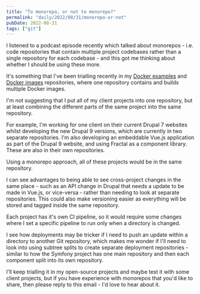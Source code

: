 ```yaml
---
title: "To monorepo, or not to monorepo?"
permalink: "daily/2022/08/31/monorepo-or-not"
pubDate: 2022-08-31
tags: ["git"]
---
```


I listened to a podcast episode recently which talked about monorepos - i.e. code repositories that contain multiple project codebases rather than a single repository for each codebase - and this got me thinking about whether I should be using these more.

It's something that I've been trialling recently in my [Docker examples](https://github.com/opdavies/docker-examples) and [Docker images](https://github.com/OliverDaviesLtd/docker-images) repositories, where one repository contains and builds multiple Docker images.

I'm not suggesting that I put all of my client projects into one repository, but at least combining the different parts of the same project into the same repository.

For example, I'm working for one client on their current Drupal 7 websites whilst developing the new Drupal 9 versions, which are currently in two separate repositories. I'm also developing an embeddable Vue.js application as part of the Drupal 9 website, and using Fractal as a component library. These are also in their own repositories.

Using a monorepo approach, all of these projects would be in the same repository.

I can see advantages to being able to see cross-project changes in the same place - such as an API change in Drupal that needs a update to be made in Vue.js, or vice-versa - rather than needing to look at separate repositories. This could also make versioning easier as everything will be stored and tagged inside the same repository.

Each project has it's own CI pipeline, so it would require some changes where I set a specific pipeline to run only when a directory is changed.

I see how deployments may be tricker if I need to push an update within a directory to another Git repository, which makes me wonder if I'll need to look into using subtree splits to create separate deployment repositories - similar to how the Symfony project has one main repository and then each component split into its own repository.

I'll keep trialling it in my open-source projects and maybe test it with some client projects, but if you have experience with monorepos that you'd like to share, then please reply to this email - I'd love to hear about it.

